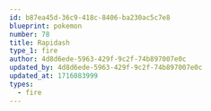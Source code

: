 ```yaml
---
id: b87ea45d-36c9-418c-8406-ba230ac5c7e8
blueprint: pokemon
number: 78
title: Rapidash
type_1: fire
author: 4d8d6ede-5963-429f-9c2f-74b897007e0c
updated_by: 4d8d6ede-5963-429f-9c2f-74b897007e0c
updated_at: 1716083999
types:
  - fire
---
```

